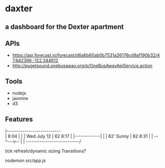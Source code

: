 # daxter
## a dashboard for the Dexter apartment

## APIs
- <https://api.forecast.io/forecast/d6a6b60ab0b7531a26176cd9af190b32/47.642396,-122.344612>
- <http://pugetsound.onebusaway.org/p/OneBusAwayApiService.action>

## Tools
- nodejs
- jasmine
- d3

## Features

/---------------------------\
| 8:04        |             |
| Wed July 12 | 62    8:17  |
|-------------|             |
| 62' Sunny   | 62    8:31  |
| --^---v--   |             |
\---------------------------/

tick
refresh/dynamic sizing
Transitions?

nodemon src/app.js
